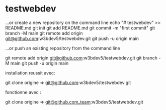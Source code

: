 # testwebdev

…or create a new repository on the command line
echo "# testwebdev" >> README.md
git init
git add README.md
git commit -m "first commit"
git branch -M main
git remote add origin git@github.com:w3bdev5/testwebdev.git
git push -u origin main


…or push an existing repository from the command line


git remote add origin git@github.com:w3bdev5/testwebdev.git
git branch -M main
git push -u origin main

installation reussit avec:

git clone origine =>  git@github.com:w3bdev5/testwebdev.git

fonctionne  avec :

git clone origine =>  git@github.com_team:w3bdev5/testwebdev.git



